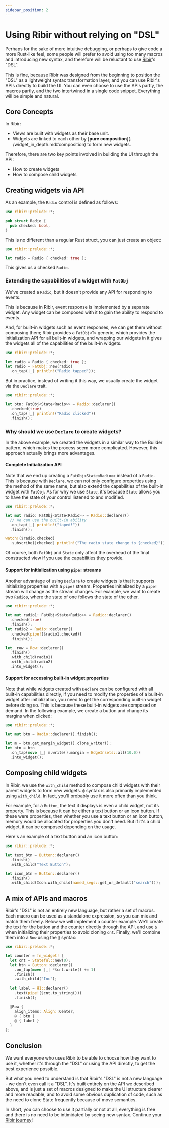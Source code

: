 ```yaml
---
sidebar_position: 2
---
```


# Using Ribir without relying on "DSL"


Perhaps for the sake of more intuitive debugging, or perhaps to give code a more Rust-like feel, some people will prefer to avoid using too many macros and introducing new syntax, and therefore will be reluctant to use [Ribir](https://github.com/RibirX/Ribir)'s "DSL".

This is fine, because Ribir was designed from the beginning to position the "DSL" as a lightweight syntax transformation layer, and you can use Ribir's APIs directly to build the UI. You can even choose to use the APIs partly, the macros partly, and the two intertwined in a single code snippet. Everything will be simple and natural.

## Core Concepts

In Ribir:

- Views are built with widgets as their base unit.
- Widgets are linked to each other by [**pure composition**](. /widget_in_depth.md#composition) to form new widgets.

Therefore, there are two key points involved in building the UI through the API:

- How to create widgets
- How to compose child widgets

## Creating widgets via API

As an example, the `Radio` control is defined as follows:

```rust
use ribir::prelude::*;

pub struct Radio {
  pub checked: bool,
}
```

This is no different than a regular Rust struct, you can just create an object:

```rust
use ribir::prelude::*;

let radio = Radio { checked: true };
```

This gives us a checked `Radio`.

### Extending the capabilities of a widget with `FatObj`

We've created a `Radio`, but it doesn't provide any API for responding to events.

This is because in Ribir, event response is implemented by a separate widget. Any widget can be composed with it to gain the ability to respond to events.

And, for built-in widgets such as event responses, we can get them without composing them; Ribir provides a `FatObj<T>` generic, which provides the initialization API for all built-in widgets, and wrapping our widgets in it gives the widgets all of the capabilities of the built-in widgets.

```rust
use ribir::prelude::*;

let radio = Radio { checked: true };
let radio = FatObj::new(radio)
  .on_tap(|_| println!("Radio tapped"));
```

But in practice, instead of writing it this way, we usually create the widget via the `Declare` trait.

```rust
use ribir::prelude::*;

let btn: FatObj<State<Radio>> = Radio::declarer()
  .checked(true)
  .on_tap(|_| println!("Radio clicked"))
  .finish();
```

### Why should we use `Declare` to create widgets?

In the above example, we created the widgets in a similar way to the Builder pattern, which makes the process seem more complicated. However, this approach actually brings more advantages.


#### Complete Initialization API

Note that we end up creating a `FatObj<State<Radio>>` instead of a `Radio`. This is because with `Declare`, we can not only configure properties using the method of the same name, but also extend the capabilities of the built-in widget with `FatObj`. As for why we use `State`, it's because `State` allows you to have the state of your control listened to and modified.

```rust
use ribir::prelude::*;

let mut radio: FatObj<State<Radio>> = Radio::declarer()
  // We can use the built-in ability
  .on_tap(|_| println!("taped!"))
  .finish();

watch!($radio.checked)
  .subscribe(|checked| println!("The radio state change to {checked}"));
```

Of course, both `FatObj` and `State` only affect the overhead of the final constructed view if you use the capabilities they provide.

#### Support for initialization using `pipe!` streams

Another advantage of using `Declare` to create widgets is that it supports initializing properties with a `pipe!` stream. Properties initialized by a `pipe!` stream will change as the stream changes. For example, we want to create two `Radio`s, where the state of one follows the state of the other.


```rust
use ribir::prelude::*;

let mut radio1: FatObj<State<Radio>> = Radio::declarer()
  .checked(true)
  .finish();
let radio2 = Radio::declarer()
  .checked(pipe!($radio1.checked))
  .finish();

let _row = Row::declarer()
  .finish()
  .with_child(radio1)
  .with_child(radio2)
  .into_widget();
```

#### Support for accessing built-in widget properties

Note that while widgets created with `Declare` can be configured with all built-in capabilities directly, if you need to modify the properties of a built-in widget after initialization, you need to get the corresponding built-in widget before doing so. This is because these built-in widgets are composed on demand. In the following example, we create a button and change its margins when clicked:


```rust
use ribir::prelude::*;

let mut btn = Radio::declarer().finish();

let m = btn.get_margin_widget().clone_writer();
let btn = btn
  .on_tap(move |_| m.write().margin = EdgeInsets::all(10.0))
  .into_widget();
```

## Composing child widgets

In Ribir, we use the `with_child` method to compose child widgets with their parent widgets to form new widgets. `@` syntax is also primarily implemented using `with_child`. In fact, you'll probably use it more often than you think.

For example, for a `Button`, the text it displays is even a child widget, not its property. This is because it can be either a text button or an icon button. If these were properties, then whether you use a text button or an icon button, memory would be allocated for properties you don't need. But if it's a child widget, it can be composed depending on the usage.

Here's an example of a text button and an icon button:

```rust
use ribir::prelude::*;

let text_btn = Button::declarer()
  .finish()
  .with_child("Text Button");

let icon_btn = Button::declarer()
  .finish()
  .with_child(Icon.with_child(named_svgs::get_or_default("search")));
```

## A mix of APIs and macros

Ribir's "DSL" is not an entirely new language, but rather a set of macros. Each macro can be used as a standalone expression, so you can mix and match them freely. Below we will implement a counter example. We'll create the text for the button and the counter directly through the API, and use `$` when initializing their properties to avoid cloning `cnt`. Finally, we'll combine them into a `Row` using the `@` syntax:

```rust
use ribir::prelude::*;

let counter = fn_widget! {
  let cnt = Stateful::new(0);
  let btn = Button::declarer()
    .on_tap(move |_| *$cnt.write() += 1)
    .finish()
    .with_child("Inc");

  let label = H1::declarer()
    .text(pipe!($cnt.to_string()))
    .finish();

  @Row {
    align_items: Align::Center,
    @ { btn }
    @ { label }
  }
};
```

## Conclusion

We want everyone who uses Ribir to be able to choose how they want to use it, whether it's through the "DSL" or using the API directly, to get the best experience possible.

But what you need to understand is that Ribir's "DSL" is not a new language - we don't even call it a "DSL". It's built entirely on the API we described above, and is just a set of macros designed to make the UI structure clearer and more readable, and to avoid some obvious duplication of code, such as the need to clone State frequently because of move semantics.

In short, you can choose to use it partially or not at all, everything is free and there is no need to be intimidated by seeing new syntax. Continue your [Ribir journey](../get_started/quick_start.md)!
